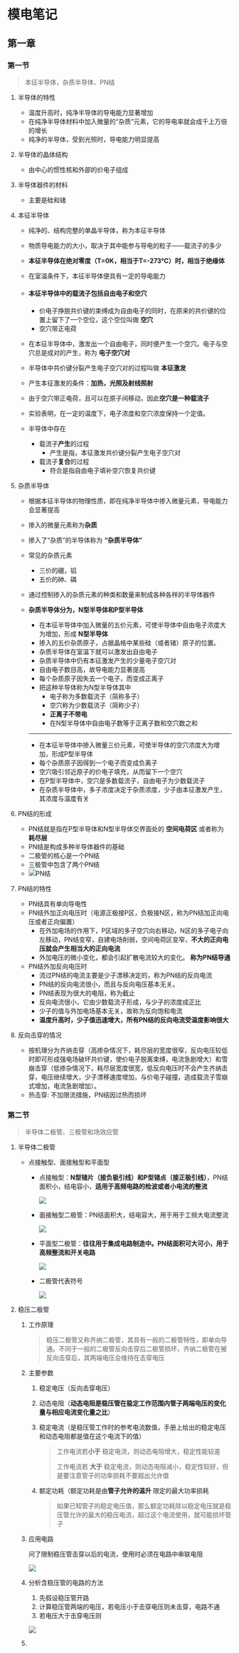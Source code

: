 # 模电笔记

## 第一章

### 第一节

> 本征半导体，杂质半导体、PN结



1. 半导体的特性

   - 温度升高时，纯净半导体的导电能力显著增加
   - 在纯净半导体材料中加入微量的“杂质”元素，它的导电率就会成千上万倍的增长
   - 纯净的半导体，受到光照时，导电能力明显提高

2. 半导体的晶体结构

   - 由中心的惯性核和外部的价电子组成

3. 半导体器件的材料

   - 主要是硅和锗

4. 本征半导体

   - 纯净的、结构完整的单晶半导体，称为本征半导体

   - 物质导电能力的大小，取决于其中能参与导电的粒子——载流子的多少

   - **本征半导体在绝对零度（T=0K，相当于T=-273℃）时，相当于绝缘体**

   - 在室温条件下，本征半导体便具有一定的导电能力

   - #### 本征半导体中的载流子包括自由电子和空穴 

     - 价电子挣脱共价键的束缚成为自由电子的同时，在原来的共价键的位置上留下了一个空位，这个空位叫做 **空穴**
     - 空穴带正电荷

   - 在本征半导体中，激发出一个自由电子，同时便产生一个空穴。电子与空穴总是成对的产生，称为 **电子空穴对**

   - 半导体中共价键分裂产生电子空穴对的过程叫做 **本征激发**

   - 产生本征激发的条件：**加热，光照及射线照射**

   - 由于空穴带正电荷，且可以在原子间移动，因此**空穴是一种载流子** 

   - 实验表明，在一定的温度下，电子浓度和空穴浓度保持一个定值。

   - 半导体中存在

     - 载流子**产生**的过程
       - 产生是指，本征激发共价键分裂产生电子空穴对
     - 载流子**复合**的过程
       - 符合是指自由电子填补空穴恢复共价键

5. 杂质半导体

   - 根据本征半导体的物理性质，即在纯净半导体中掺入微量元素，导电能力会显著提高

   - 掺入的微量元素称为**杂质**

   - 掺入了“杂质”的半导体称为 **“杂质半导体”**

   - 常见的杂质元素

     - 三价的硼，铝
     - 五价的砷、磷

   - 通过控制掺入的杂质元素的种类和数量来制成各种各样的半导体器件

   - **杂质半导体分为，N型半导体和P型半导体**

     - 在本征半导体中加入微量的五价元素，可使半导体中自由电子浓度大为增加，形成 **N型半导体**
     - 掺入的五价杂质原子，占据晶格中某些硅（或者锗）原子的位置。
     - 杂质半导体在室温下就可以激发出自由电子
     - 杂质半导体中仍有本征激发产生的少量电子空穴对
     - 自由电子数目高，故导电能力显著提高
     - 每个杂质原子因失去一个电子，而变成正离子
     - 把这种半导体称为N型半导体其中
       - 电子称为多数载流子（简称多子）
       - 空穴称为少数载流子（简称少子）
       - **正离子不带电**
       - 在N型半导体中自由电子数等于正离子数和空穴数之和

     ---

     - 在本征半导体中掺入微量三价元素，可使半导体的空穴浓度大为增加，形成P型半导体
     - 每个杂质原子因得到一个电子而变成负离子
     - 空穴吸引邻近原子的价电子填充，从而留下一个空穴
     - 在P型半导体中，空穴是多数载流子，自由电子为少数载流子
     - 在杂质半导体中，多子浓度决定于杂质浓度，少子由本征激发产生，其浓度与温度有关

6. PN结的形成

   - PN结就是指在P型半导体和N型半导体交界面处的 **空间电荷区** 或者称为 **耗尽层**
   - PN结是构成多种半导体器件的基础
   - 二极管的核心是一个PN结 
   - 三极管中包含了两个PN结
   - ![PN结](../../../../resource/PN%E7%BB%93.png)

7. PN结的特性
   - PN结具有单向导电性
   - PN结外加正向电压时（电源正极接P区，负极接N区，称为PN结加正向电压或者正向偏置）
     - 在外加电场的作用下，P区域的多子空穴向右移动，N区的多子电子向左移动，PN结变窄，自建电场削弱，空间电荷区变窄，**不大的正向电压就会产生相当大的正向电流**
     - 外加电压的微小变化，都会引起扩散电流较大的变化。 **称为PN结导通**
   - PN结外加反向电压时
     - 流过PN结的电流主要是少子漂移决定的，称为PN结的反向电流
     - PN结的反向电流很小，而且与反向电压基本无关。
     - PN结表现为很大的电阻，称为截止
     - 反向电流很小，它由少数载流子形成，与少子的浓度成正比
     - 少子的值与外加电场基本无关，故称为反向饱和电流
     - **温度升高时，少子值迅速增大，所有PN结的反向电流受温度影响很大**

8. 反向击穿的情况

   - 按机理分为齐纳击穿（高掺杂情况下，耗尽层的宽度很窄，反向电压较低时即可形成强电场破坏共价键，使价电子脱离束缚，电流急剧增大）和雪崩击穿（低掺杂情况下，耗尽层宽度很宽，低反向电压时不会产生齐纳击穿，电压继续增大，少子漂移速度增加，与价电子碰撞，造成载流子雪崩式增加，电流急剧增加）。
   - 热击穿: 不加限流措施，PN结因过热而损坏

### 第二节

>  半导体二极管、三极管和场效应管

1. 半导体二极管

   - 点接触型、面接触型和平面型
     - 点接触型：**N型锗片（接负极引线）和P型锗点（接正极引线）**，PN结面积小，结电容小，**适用于高频电路的检波或者小电流的整流** 

       ![](../../../../resource/点接触型二极管.png)

     - 面接触型二极管：PN结面积大，结电容大，用于用于工频大电流整流

       ![](../../../../resource/面接触型二极管.png)

     - 平面型二极管：**往往用于集成电路制造中。PN结面积可大可小，用于高频整流和开关电路** 

       ![](../../../../resource/平面型二极管.png)

     - 二极管代表符号

       ![](../../../../resource/二极管代表符号.png)

2. 稳压二极管

   1. 工作原理

      > 稳压二极管又称齐纳二极管，其具有一般的二极管特性，即单向导通。不同于一般的二极管反向击穿后二极管损坏，齐纳二极管在被反向击穿后，其两端电压会维持在击穿电压

   2. 主要参数

      1. 稳定电压（反向击穿电压）

      2. 动态电阻（**动态电阻是稳压管在稳定工作范围内管子两端电压的变化量与相应电流变化量之比**）

      3. 稳定电流（是稳压管工作时的参考电流数值，手册上给出的稳定电压和动态电阻都是值在这个电流下的值）

         > 工作电流若**小于** 稳定电流，则动态电阻增大，稳定性能较差
         >
         > 工作电流若 **大于** 稳定电流，则动态电阻减小，稳定性较好，但是要注意管子的功率损耗不要超出允许值

      4. 额定功耗（额定功耗是由**管子允许的温升** 限定的最大功率损耗

         > 如果已知管子的稳定电压值，那么额定功耗除以稳定电压就是稳压管允许的最大的稳压电流，超过这个电流使用，就可能损坏管子

      

   3. 应用电路

      问了限制稳压管击穿以后的电流，使用时必须在电路中串联电阻

      ![](../../../../resource/稳压管电路.png)

   4. 分析含稳压管的电路的方法

      1. 先假设稳压管开路
      2. 计算稳压管两端的电压，若电压小于击穿电压则未击穿，电路不通
      3. 若电压大于击穿电压则

      ![](../../../../resource/工作的稳压管电路.png)

   5. 

